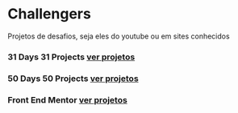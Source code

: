 
# Challengers

Projetos de desafios, seja eles do youtube ou em sites conhecidos

### 31 Days 31 Projects <a href="/"> ver projetos</a>

### 50 Days 50 Projects <a href="/"> ver projetos</a>

### Front End Mentor <a href="/"> ver projetos</a>

